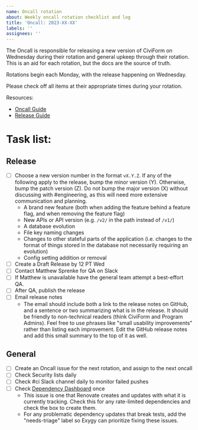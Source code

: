 ```yaml
---
name: Oncall rotation
about: Weekly oncall rotation checklist and log
title: 'Oncall: 2023-XX-XX'
labels: ''
assignees: ''
---
```


The Oncall is responsible for releasing a new version of CiviForm on Wednesday during their rotation and general upkeep through their rotation. This is an aid for each rotation, but the docs are the source of truth.

Rotations begin each Monday, with the release happening on Wednesday.

Please check off all items at their appropriate times during your rotation.

Resources:

- [Oncall Guide](https://docs.civiform.us/governance-and-management/project-management/on-call-guide#on-call-responsibilities)
- [Release Guide](https://docs.civiform.us/contributor-guide/developer-guide/releasing)

# Task list:

## Release

- [ ] Choose a new version number in the format `vX.Y.Z`. If any of the following apply to the release, bump the minor version (Y). Otherwise, bump the patch version (Z). Do not bump the major version (X) without discussing with #engineering, as this will need more extensive communication and planning.
  - A brand new feature (both when adding the feature behind a feature flag, and when removing the feature flag)
  - New APIs or API version (e.g. `/v2/` in the path instead of `/v1/`)
  - A database evolution
  - File key naming changes
  - Changes to other stateful parts of the application (i.e. changes to the format of things stored in the database not necessarily requiring an evolution)
  - Config setting addition or removal
- [ ] Create a Draft Release by 12 PT Wed
- [ ] Contact Matthew Sprenke for QA on Slack
- [ ] If Matthew is unavailable have the general team attempt a best-effort QA.
- [ ] After QA, publish the release
- [ ] Email release notes
  - The email should include both a link to the release notes on GitHub, and a sentence or two summarizing what is in the release. It should be friendly to non-technical readers (think CiviForm and Program Admins). Feel free to use phrases like "small usability improvements" rather than listing each improvement. Edit the GitHub release notes and add this small summary to the top of it as well.

## General

- [ ] Create an Oncall issue for the next rotation, and assign to the next oncall
- [ ] Check Security lists daily
- [ ] Check #ci Slack channel daily to monitor failed pushes
- [ ] Check [Dependency Dashboard](https://github.com/civiform/civiform/issues/2124) once
  - This issue is one that Renovate creates and updates with what it is currently tracking. Check this for any rate-limited dependencies and check the box to create them.
  - For any problematic dependency updates that break tests, add the "needs-triage" label so Exygy can prioritize fixing these issues.
